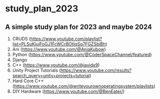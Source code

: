 # study_plan_2023
A simple study plan for 2023 and maybe 2024
---
1. CRUDS (https://www.youtube.com/playlist?list=PLSuKjujFoGJ1FcWCrBOtIqSq7FGZSbiBh)
2. Ani (https://www.youtube.com/@AniaKubow)
3. Python (https://www.youtube.com/@CoderSpaceChannel/featured)
4. Django
5. C++ (https://www.youtube.com/@javidx9)
6. Unity Project Tutorials (https://www.youtube.com/results?search_query=unity+projects+tutorial)
7. Hard Core C++ (https://www.youtube.com/@writeyourownoperatingsystem/playlists)
8. DIY Hardware (https://www.youtube.com/@BenEater/)
